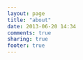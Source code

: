 ```yaml
---
layout: page
title: "about"
date: 2013-06-20 14:34
comments: true
sharing: true
footer: true
---
```

